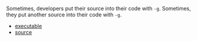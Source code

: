 Sometimes, developers put their source into their code with `-g`. Sometimes, they put another source into their code with `-g`.

- [executable](${getflag})
- [source](${getflag_c})